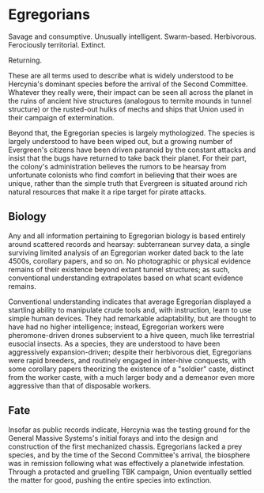 # Egregorians

Savage and consumptive. Unusually intelligent. Swarm-based. Herbivorous. Ferociously territorial. Extinct.

Returning.

These are all terms used to describe what is widely understood to be Hercynia's dominant species before the arrival of the Second Committee. Whatever they really were, their impact can be seen all across the planet in the ruins of ancient hive structures (analogous to termite mounds in tunnel structure) or the rusted-out hulks of mechs and ships that Union used in their campaign of extermination.

Beyond that, the Egregorian species is largely mythologized. The species is largely understood to have been wiped out, but a growing number of Evergreen's citizens have been driven paranoid by the constant attacks and insist that the bugs have returned to take back their planet. For their part, the colony's administration believes the rumors to be hearsay from unfortunate colonists who find comfort in believing that their woes are unique, rather than the simple truth that Evergreen is situated around rich natural resources that make it a ripe target for pirate attacks.

## Biology

Any and all information pertaining to Egregorian biology is based entirely around scattered records and hearsay: subterranean survey data, a single surviving limited analysis of an Egregorian worker dated back to the late 4500s, corollary papers, and so on. No photographic or physical evidence remains of their existence beyond extant tunnel structures; as such, conventional understanding extrapolates based on what scant evidence remains.

Conventional understanding indicates that average Egregorian displayed a startling ability to manipulate crude tools and, with instruction, learn to use simple human devices. They had remarkable adaptability, but are thought to have had no higher intelligence; instead, Egregorian workers were pheromone-driven drones subservient to a hive queen, much like terrestrial eusocial insects. As a species, they are understood to have been aggressively expansion-driven; despite their herbivorous diet, Egregorians were rapid breeders, and routinely engaged in inter-hive conquests, with some corollary papers theorizing the existence of a "soldier" caste, distinct from the worker caste, with a much larger body and a demeanor even more aggressive than that of disposable workers.

## Fate

Insofar as public records indicate, Hercynia was the testing ground for the General Massive Systems's initial forays and into the design and construction of the first mechanized chassis. Egregorians lacked a prey species, and by the time of the Second Committee's arrival, the biosphere was in remission following what was effectively a planetwide infestation. Through a protacted and gruelling TBK campaign, Union eventually settled the matter for good, pushing the entire species into extinction.
